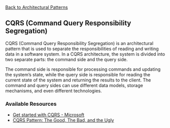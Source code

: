 [Back to Architectural Patterns](08-architectural-patterns.md)
## CQRS (Command Query Responsibility Segregation)

CQRS (Command Query Responsibility Segregation) is an architectural pattern that is used to separate the responsibilities of reading and writing data in a software system. In a CQRS architecture, the system is divided into two separate parts: the command side and the query side.

The command side is responsible for processing commands and updating the system’s state, while the query side is responsible for reading the current state of the system and returning the results to the client. The command and query sides can use different data models, storage mechanisms, and even different technologies.
### Available Resources

- [Get started with CQRS - Microsoft](https://learn.microsoft.com/en-us/azure/architecture/patterns/cqrs)
- [CQRS Pattern: The Good, The Bad, and the Ugly](https://betterprogramming.pub/cqrs-software-architecture-pattern-the-good-the-bad-and-the-ugly-e9d6e7a34daf)